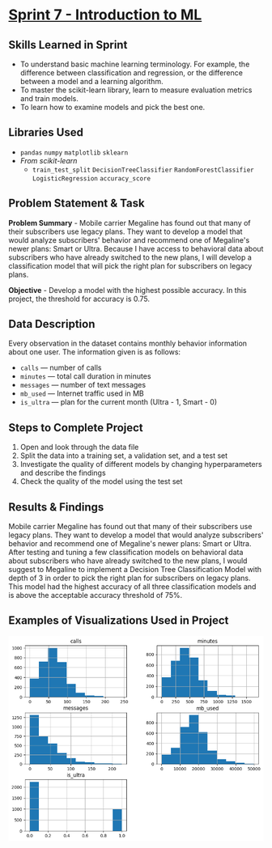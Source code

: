 # [Sprint 7 - Introduction to ML](https://github.com/paul-london/TripleTen-Data-Science-Projects/blob/main/Sprint%2007%20-%20Introduction%20to%20Machine%20Learning/Sprint%207%20Project%20-%20Introduction%20to%20Machine%20Learning.ipynb)

## Skills Learned in Sprint 
- To understand basic machine learning terminology. For example, the difference between classification and regression, or the difference between a model and a learning algorithm.
- To master the scikit-learn library, learn to measure evaluation metrics and train models.
- To learn how to examine models and pick the best one.

## Libraries Used
 - `pandas` `numpy` `matplotlib` `sklearn`
 -  *From scikit-learn*
    - `train_test_split` `DecisionTreeClassifier` `RandomForestClassifier` `LogisticRegression` `accuracy_score` 
 
## Problem Statement & Task
**Problem Summary** - Mobile carrier Megaline has found out that many of their subscribers use legacy plans. They want to develop a model that would analyze subscribers' behavior and recommend one of Megaline's newer plans: Smart or Ultra. Because I have access to behavioral data about subscribers who have already switched to the new plans, I will develop a classification model that will pick the right plan for subscribers on legacy plans.

**Objective** - Develop a model with the highest possible accuracy. In this project, the threshold for accuracy is 0.75.

## Data Description

Every observation in the dataset contains monthly behavior information about one user. The information given is as follows:

- `сalls` — number of calls
- `minutes` — total call duration in minutes
- `messages` — number of text messages
- `mb_used` — Internet traffic used in MB
- `is_ultra` — plan for the current month (Ultra - 1, Smart - 0)

## Steps to Complete Project
1. Open and look through the data file
2. Split the data into a training set, a validation set, and a test set
3. Investigate the quality of different models by changing hyperparameters and describe the findings
4. Check the quality of the model using the test set
  
## Results & Findings

Mobile carrier Megaline has found out that many of their subscribers use legacy plans. They want to develop a model that would analyze subscribers' behavior and recommend one of Megaline's newer plans: Smart or Ultra. After testing and tuning a few classification models on behavioral data about subscribers who have already switched to the new plans, I would suggest to Megaline to implement a Decision Tree Classification Model with depth of 3 in order to pick the right plan for subscribers on legacy plans. This model had the highest accuracy of all three classification models and is above the acceptable accuracy threshold of 75%.

## Examples of Visualizations Used in Project
![alt text](https://github.com/brandon-levan/TripleTen-Data-Science-Projects/blob/main/Sprint%2007%20-%20Introduction%20to%20ML/Assets/histogram.png)


